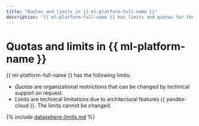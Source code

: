 ```yaml
---
title: "Quotas and limits in {{ ml-platform-full-name }}"
description: "{{ ml-platform-full-name }} has limits and quotas for the number of projects per cloud and the maximum amount of data that can be stored in {{ ml-platform-name }}. For more information about the service restrictions, read this article."
---
```


# Quotas and limits in {{ ml-platform-name }}

{{ ml-platform-full-name }} has the following limits:

* _Quotas_ are organizational restrictions that can be changed by technical support on request.
* _Limits_ are technical limitations due to architectural features {{ yandex-cloud }}. The limits cannot be changed.

{% include [datasphere-limits.md](../../_includes/datasphere-limits.md) %}
